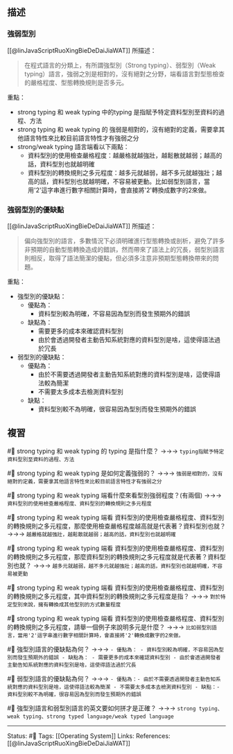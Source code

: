 ## 描述


### 強弱型別
[[@linJavaScriptRuoXingBieDeDaiJiaWAT]] 所描述：
> 在程式語言的分類上，有所謂強型別（Strong typing）、弱型別（Weak typing）語言，強弱之別是相對的，沒有絕對之分野，端看語言對型態檢查的嚴格程度、型態轉換規則是否多元。

重點：
- strong typing 和 weak typing 中的typing 是指賦予特定資料型別至資料的過程、方法
- strong typing 和 weak typing 的 強弱是相對的，沒有絕對的定義，需要拿其他語言特性來比較目前語言特性才有強弱之分
- strong/weak typing 語言端看以下兩點：
	- 資料型別的使用檢查嚴格程度：越嚴格就越強壯，越鬆散就越弱；越高的話，資料型別也就越明確
	- 資料型別的轉換規則之多元程度：越多元就越弱，越不多元就越強壯；越高的話，資料型別也就越明確，不容易被更動。比如弱型別語言，當用'2'這字串進行數字相關計算時，會直接將'2'轉換成數字的2來做。


### 強弱型別的優缺點

[[@linJavaScriptRuoXingBieDeDaiJiaWAT]] 所描述：
> 偏向強型別的語言，多數情況下必須明確進行型態轉換或剖析，避免了許多非預期的自動型態轉換造成的錯誤，然而帶來了語法上的冗長，弱型別語言則相反，取得了語法簡潔的優點，但必須多注意非預期型態轉換帶來的問題。


重點：
- 強型別的優缺點：
	- 優點為：
		- 資料型別較為明確，不容易因為型別而發生預期外的錯誤
	- 缺點為：
		- 需要更多的成本來確認資料型別
		- 由於會透過開發者主動告知系統對應的資料型別是啥，這使得語法過於冗長
- 弱型別的優缺點：
	- 優點為：
		- 由於不需要透過開發者主動告知系統對應的資料型別是啥，這使得語法較為簡潔
		- 不需要太多成本去檢測資料型別
	- 缺點：
		- 資料型別較不為明確，很容易因為型別而發生預期外的錯誤

## 複習
#🧠 strong typing 和 weak typing 的 typing 是指什麼？ ->->-> `typing指賦予特定資料型別至資料的過程、方法`
<!--SR:!2023-03-11,3,250-->


#🧠 strong typing 和 weak typing 是如何定義強弱的？ ->->-> `強弱是相對的，沒有絕對的定義，需要拿其他語言特性來比較目前語言特性才有強弱之分`
<!--SR:!2023-03-11,3,250-->


#🧠  strong typing 和 weak typing 端看什麼來看型別強弱程度？(有兩個) ->->-> ` 資料型別的使用檢查嚴格程度、資料型別的轉換規則之多元程度`
<!--SR:!2023-03-11,3,250-->


#🧠 strong typing 和 weak typing 端看 資料型別的使用檢查嚴格程度、資料型別的轉換規則之多元程度，那麼使用檢查嚴格程度越高就是代表著？資料型別也就？ ->->-> `越嚴格就越強壯，越鬆散就越弱；越高的話，資料型別也就越明確`
<!--SR:!2023-06-11,193,250-->

#🧠 strong typing 和 weak typing 端看 資料型別的使用檢查嚴格程度、資料型別的轉換規則之多元程度，那麼資料型別的轉換規則之多元程度就是代表著？資料型別也就？ ->->-> `越多元就越弱，越不多元就越強壯；越高的話，資料型別也就越明確，不容易被更動`
<!--SR:!2023-06-09,192,250-->

#🧠 strong typing 和 weak typing 端看 資料型別的使用檢查嚴格程度、資料型別的轉換規則之多元程度，其中資料型別的轉換規則之多元程度是指？ ->->-> `對於特定型別來說，擁有轉換成其他型別的方式數量程度`
<!--SR:!2023-05-18,175,250-->


#🧠 strong typing 和 weak typing 端看 資料型別的使用檢查嚴格程度、資料型別的轉換規則之多元程度，請舉一個例子來說明多元是什麼？ ->->-> `比如弱型別語言，當用'2'這字串進行數字相關計算時，會直接將'2'轉換成數字的2來做。`
<!--SR:!2023-03-18,136,250-->


#🧠 強型別語言的優缺點為何？ ->->-> `- 優點為： - 資料型別較為明確，不容易因為型別而發生預期外的錯誤 - 缺點為： - 需要更多的成本來確認資料型別 - 由於會透過開發者主動告知系統對應的資料型別是啥，這使得語法過於冗長`
<!--SR:!2023-04-04,148,250-->

#🧠 弱型別語言的優缺點為何？ ->->-> `- 優點為：- 由於不需要透過開發者主動告知系統對應的資料型別是啥，這使得語法較為簡潔 - 不需要太多成本去檢測資料型別 - 缺點：- 資料型別較不為明確，很容易因為型別而發生預期外的錯誤`
<!--SR:!2023-06-08,191,250-->

#🧠 強型別語言和弱型別語言的英文要如何拼才是正確？ ->->-> `strong typing、weak typing、strong typed language/weak typed language`
<!--SR:!2023-03-12,3,250-->




---
Status: #🌱 
Tags:
[[Operating System]] 
Links:
References:
[[@linJavaScriptRuoXingBieDeDaiJiaWAT]]